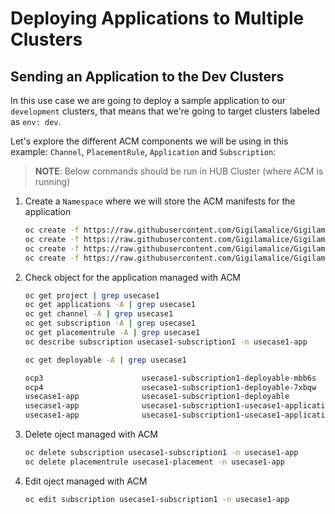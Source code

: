 # Deploying Applications to Multiple Clusters

## **Sending an Application to the Dev Clusters**

In this use case we are going to deploy a sample application to our `development` clusters, that means that we're going to target clusters labeled as `env: dev`.

Let's explore the different ACM components we will be using in this example: `Channel`, `PlacementRule`, `Application` and `Subscription`:

> **NOTE**: Below commands should be run in HUB Cluster (where ACM is running)

1. Create a `Namespace` where we will store the ACM manifests for the application

    ~~~sh
    oc create -f https://raw.githubusercontent.com/Gigilamalice/Gigilamalice-lab-ocp4-rhacm/master/usecase1/rhacm/application.yaml
    oc create -f https://raw.githubusercontent.com/Gigilamalice/Gigilamalice-lab-ocp4-rhacm/master/usecase1/rhacm/channel.yaml
    oc create -f https://raw.githubusercontent.com/Gigilamalice/Gigilamalice-lab-ocp4-rhacm/master/usecase1/rhacm/subscription.yaml
    oc create -f https://raw.githubusercontent.com/Gigilamalice/Gigilamalice-lab-ocp4-rhacm/master/usecase1/rhacm/placementrule.yaml
    ~~~


2. Check object for the application managed with ACM

    ~~~sh
    oc get project | grep usecase1
    oc get applications -A | grep usecase1
    oc get channel -A | grep usecase1
    oc get subscription -A | grep usecase1
    oc get placementrule -A | grep usecase1
    oc describe subscription usecase1-subscription1 -n usecase1-app
    ~~~

    ~~~sh
    oc get deployable -A | grep usecase1

    ocp3                      usecase1-subscription1-deployable-mbb6s                                         Subscription    apps.open-cluster-management.io/v1   83s    Deployed
    ocp4                      usecase1-subscription1-deployable-7xbqw                                         Subscription    apps.open-cluster-management.io/v1   83s    Deployed
    usecase1-app              usecase1-subscription1-deployable                                               Subscription    apps.open-cluster-management.io/v1   83s    Propagated
    usecase1-app              usecase1-subscription1-usecase1-application-prometheus-example-app-deployment   Deployment      apps/v1                              83s
    usecase1-app              usecase1-subscription1-usecase1-application-usecase1-ns-namespace               Namespace       v1                                   83s
    ~~~

3. Delete oject managed with ACM

    ~~~sh
    oc delete subscription usecase1-subscription1 -n usecase1-app
    oc delete placementrule usecase1-placement -n usecase1-app
    
    ~~~

4. Edit oject managed with ACM

    ~~~sh
    oc edit subscription usecase1-subscription1 -n usecase1-app
    ~~~